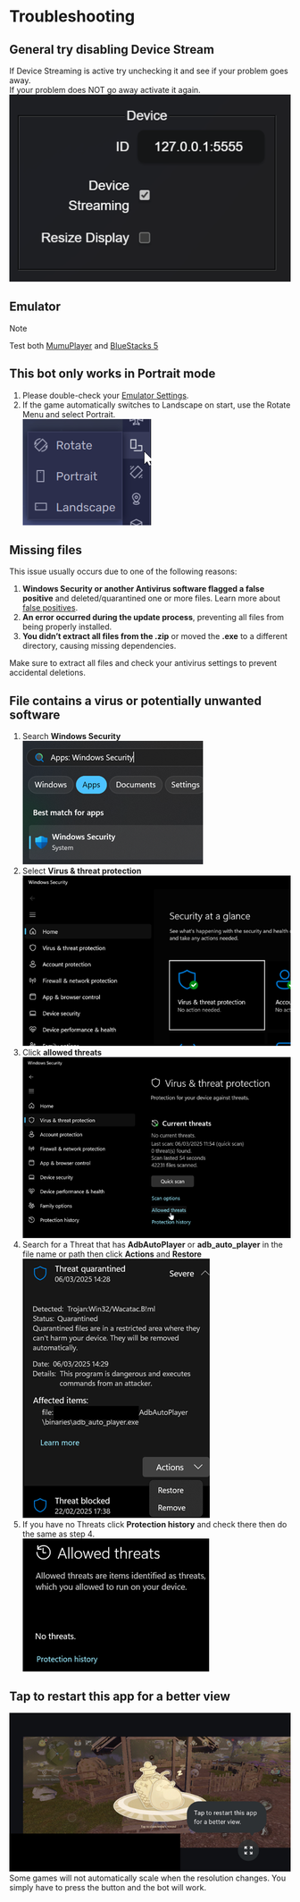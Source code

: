 # Troubleshooting

## General try disabling Device Stream
If Device Streaming is active try unchecking it and see if your problem goes away.  
If your problem does NOT go away activate it again.  
![device-stream.png](../images/app/device-stream.png)

## Emulator
> [!NOTE]
> Test both [MumuPlayer](https://www.mumuplayer.com/) and [BlueStacks 5](https://www.bluestacks.com/)

## This bot only works in Portrait mode
1. Please double-check your [Emulator Settings](emulator-settings.md).  
2. If the game automatically switches to Landscape on start, use the Rotate Menu and select Portrait.  
![rotate.png](../images/bluestacks/rotate.png)

## Missing files
This issue usually occurs due to one of the following reasons:

1. **Windows Security or another Antivirus software flagged a false positive** and deleted/quarantined one or more files. Learn more about [false positives](https://encyclopedia.kaspersky.com/glossary/false-positive).
2. **An error occurred during the update process**, preventing all files from being properly installed.
3. **You didn’t extract all files from the .zip** or moved the **.exe** to a different directory, causing missing dependencies.

Make sure to extract all files and check your antivirus settings to prevent accidental deletions. 

## File contains a virus or potentially unwanted software
1. Search **Windows Security**  
    ![search-windows-security.png](../images/troubleshoot/search-windows-security.png)
2. Select **Virus & threat protection**  
    ![select-virus-and-threat-protection.png](../images/troubleshoot/select-virus-and-threat-protection.png)
3. Click **allowed threats**  
    ![click-allowed-threats.png](../images/troubleshoot/click-allowed-threats.png)
4. Search for a Threat that has **AdbAutoPlayer** or **adb_auto_player** in the file name or path then click **Actions** and **Restore**  
    ![click-actions-restore.png](../images/troubleshoot/click-actions-restore.png)
5. If you have no Threats click **Protection history** and check there then do the same as step 4.  
    ![no-allowed-threats.png](../images/troubleshoot/no-allowed-threats.png)

## Tap to restart this app for a better view
![tap-to-restart.png](../images/troubleshoot/tap-to-restart.png)  
Some games will not automatically scale when the resolution changes. You simply have to press the button and the bot will work.
